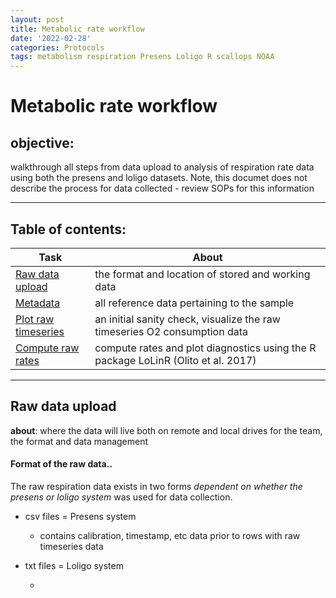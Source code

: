 ```yaml
---
layout: post
title: Metabolic rate workflow
date: '2022-02-28'
categories: Protocols
tags: metabolism respiration Presens Loligo R scallops NOAA  
---
```


# Metabolic rate workflow

## objective:
walkthrough all steps from data upload to analysis of respiration rate data using both the presens and loligo datasets. Note, this documet does not 
describe the process for data collected - review SOPs for this information 

----

## Table of  contents:

| Task | About |
| ---- | ---- | 
| [Raw data upload](#Raw-data-upload) | the format and location of stored and working data | 
| [Metadata](#Metadata) | all reference data pertaining to the sample | 
| [Plot raw timeseries](#Plot-raw-timeseries) | an initial sanity check, visualize the raw timeseries O2 consumption data | 
| [Compute raw rates](#Compute-raw-rates) | compute rates and plot diagnostics using the R package LoLinR (Olito et al. 2017)   | 

----

## Raw data upload

**about**: where the data will live both on remote and local drives for the team, the format and data management 


#### Format of the **raw data**..

The raw respiration data exists in two forms *dependent on whether the presens or loligo system* was used for data collection. 

* csv files = Presens system 

	- contains calibration, timestamp, etc data prior to rows with raw timeseries data 
	
* txt files = Loligo system 

	- <title>_raw.txt == contains the calibration, experiment, and the logged timeseries raw data 
	
	- <title>.txt = respiration file that contains sample metadata (if manually input before the start of the trial!)



#### Where is the raw data? 

All data is saved in directories with the time stamp as YYYYMMDD 

	* **google drive** location: BayScallops 2021-2023 > 1.All DATA FILES > ( F0, F1, or F2 here1) >Respiration > file_uploads > YYYMMDD

	* **remote repository (github)** location: RAnalysis > Data > Physiology > Respiration > YYYMMDD 
	
	
#### Nuances between stored (google drive) and working (repository) 

The upload on the google drive and the repository **are the exact same data!** 
with ONE exception

File title. 

Google drive (storage) = the title of the file on the respirometry laptop. This title varies dramatically depending on who
recorded respiration for that day. I decided to keep consistancy with the raw local stored data (government laptop) and the 
project google drive 

Repository (working data) = the title was changes to accomodate looped upload and analysis in R such as 'run_1_raw.txt' 


----

## Metadata

**about**: downstream analysis is dependent on merging raw data with master metadata sheets, else the 
rates we will aquire for particular channels will have no relevance to sample ID, treatment, size, etc. Here I 
decribe how our metadata is structured in order to call by a unique sample identifier. 


*We have two datasheets for the metadata* where the data is **input manually** for each sample! 

* Why important? 

- the raw data contains only  the following information: the directory, filename, channel IDs

	- directory: functions as the date YYYYMMDD
	
	- fileaname: we rename the file to function as run number 'run_X_raw.txt'
	
	- channel IDs: the raw data has numerical identifiers for column names signifying the probe channel
	
	- summary - the timestamp, run number, and channel are integral to assigning more metadata needed for calling sample-specific attributes such as the 
whether a blank or live sample, the treatment, tank ID, size of the indivdual(s), and number of individuals 

* (1) **Reference_resp_ID.csv**

- main objective of file is to *assign treatment and replicate ID to the respiration data* 

- contains the timestamp as MM/DD/YYYY and all metadata to describe the sample treatment, replicate, and respiration system 
(i.e. pH, tank ID, sample number, number of individuals, respiration channel, plate, run, etc.). Importantly, there is a 'Filename' column where the 
exact filename of the respiration data is input (i.e. 'Run_1_.txt)

- a few important columns to expand upon 
	- (a) 'Number' is a unique identifier if multiple samples were measured from the same treatment and tank replicate and on the same run, else these will be viewed as the 
same individual downstream (i.e. CH2 and CH3 in Run 1 are pH 8 replicate A, Number calls them 1 and 2) 	
	- 'Filename'  column contains the renamed file name *NOT* the google drive raw title
	- Chamber_tank calls 'blanks' - further reinforced by NA in other columns (i.e. Replicate, Num_individuals, etc.)

- each column is important to merge the data correctly, as each row is unique to a respiration data point - thinking of a tree and branches, the 
filename and date are the broad identifiers whereas the ph treatment, replicate, and sample number are the fine-scale identifiers on the individual level 

	
	
* (2) **Reference_resp_size.csv**

- main objective of file is to *assign size data to the sample* 

- contains the same unique identifiers as the reference file in #1, these must mimic one another to merge correctly! 
HOWEVER the main difference is this sheet contains the sample length, dry weights, etc. for individuals measured

- Why not have this data in #1? If all respiration data was collected per individual then it is best to have this data merged 
as one file with #1, however on larvae we have multiple individuals per respiration record, such that datasheet #2 contains 
redundand columns with separate individual sizes

	- user can take the mean, length for example, to merge downstream to a single O2 consumption datapoint that was recorded on multiple individuals

	- Note: this size metadata does not call 'blanks' 

----

## Plot raw timeseries

**about**: obtain a visual of the raw data - though we take detailed notes, there are nuanced characterics of each 
respiration run and channel. Observation of these data can assist truncating and diagnostics before computing rates 


SCRIPT: **Respiration_raw_plots.R**

* about the script

- data formatting and loop calls

	- loops through all YYYMMDD directories
	
	- calls raw data for .csv or .txt formats (either presens or loligo data). 
	
	- converts the timestamp to minutes and seconds
	
	- converts units to mg/L if needed (loligo raw output in % air sat)

- plot

    - for each respiration run... output a simple ggplot titled as date_run_number and facet-wrapped by channel ID

* output
	
	- timeseries plots of all data by date X run 
	
	- located in RAnalysis > Output  > Respiration  > plots_raw
	
**with a raw visual..** 

we can make important decisions during the next step - the following script being computationally intensive 
for large datasets. thus truncation of the data by intervals and/or before a cut-off is important to reduce run time. 
	
	- example 1: larval respiration rate data run overnight due to slow rates, high temporal reslution every 5 seconds. In addition to 
	O2-based truncation (only >0 a.s. to avoid confounding effects ofhypoxia on metabolism) we can view the dataset to truncate 
	in intervals or before a specific timepoint (< 3 hours for example) 
	
	- example 2: we have fast rates with adults in which we stopped and reoxygenated containers at 30 minutes of record, however 
	the system was run through lunch before taken down. In this case the majority of the record contains non-critical data and we can 
	truncate < 30 minutes to reduce run time

----

## Compute raw rates

**about**: calculate raw rates of oxygen conumption by time using the LoLinR package (Olito et al. 2017)

SCRIPT: **Respiration_LoLin.R**

* about the script

- data formatting and loop calls (*same as 'Respiration_raw_plots.R'*)

	- loops through all YYYMMDD directories
	
	- calls raw data for .csv or .txt formats (either presens or loligo data). 
	
	- converts the timestamp to minutes and seconds
	
	- converts units to mg/L if needed (loligo raw output in % air sat)

	- **truncates data** based on (1) visual diagnostics of from the raw plots (2) by 15 second intervals for to narrow
	the resolution and resolve slow run time 
	
- compute raw rates 

	- loop the respiration file by channel (looped priors for by date and by run) to compute a raw respiration rate in **mg O2 per minute** 
		
		- note: a good data point is a negative value for O2 cosumed per unit time! 
				
	- **about** LoLinR runs a multitutde of regressions to estimate monotonic rates from time-series data in a statistically robust and reproducible fashion. 
	In relation to historical respiration data, use of this tool is a non-bias and reproducible alterantive avoiding the putative biases 
	in estimate rates by eye (in excel for example) 
		
	- the output rate is the slope of the regression with te highest freqency of occurnace

- plot diagnotics for each data point

	- LoLinR outputs a regression and density plot with vertical designations for the reported slope (i.e. rate) 
